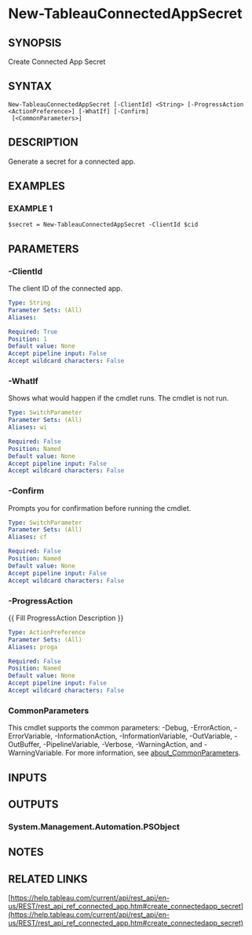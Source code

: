 # New-TableauConnectedAppSecret

## SYNOPSIS
Create Connected App Secret

## SYNTAX

```
New-TableauConnectedAppSecret [-ClientId] <String> [-ProgressAction <ActionPreference>] [-WhatIf] [-Confirm]
 [<CommonParameters>]
```

## DESCRIPTION
Generate a secret for a connected app.

## EXAMPLES

### EXAMPLE 1
```
$secret = New-TableauConnectedAppSecret -ClientId $cid
```

## PARAMETERS

### -ClientId
The client ID of the connected app.

```yaml
Type: String
Parameter Sets: (All)
Aliases:

Required: True
Position: 1
Default value: None
Accept pipeline input: False
Accept wildcard characters: False
```

### -WhatIf
Shows what would happen if the cmdlet runs.
The cmdlet is not run.

```yaml
Type: SwitchParameter
Parameter Sets: (All)
Aliases: wi

Required: False
Position: Named
Default value: None
Accept pipeline input: False
Accept wildcard characters: False
```

### -Confirm
Prompts you for confirmation before running the cmdlet.

```yaml
Type: SwitchParameter
Parameter Sets: (All)
Aliases: cf

Required: False
Position: Named
Default value: None
Accept pipeline input: False
Accept wildcard characters: False
```

### -ProgressAction
{{ Fill ProgressAction Description }}

```yaml
Type: ActionPreference
Parameter Sets: (All)
Aliases: proga

Required: False
Position: Named
Default value: None
Accept pipeline input: False
Accept wildcard characters: False
```

### CommonParameters
This cmdlet supports the common parameters: -Debug, -ErrorAction, -ErrorVariable, -InformationAction, -InformationVariable, -OutVariable, -OutBuffer, -PipelineVariable, -Verbose, -WarningAction, and -WarningVariable. For more information, see [about_CommonParameters](http://go.microsoft.com/fwlink/?LinkID=113216).

## INPUTS

## OUTPUTS

### System.Management.Automation.PSObject
## NOTES

## RELATED LINKS

[https://help.tableau.com/current/api/rest_api/en-us/REST/rest_api_ref_connected_app.htm#create_connectedapp_secret](https://help.tableau.com/current/api/rest_api/en-us/REST/rest_api_ref_connected_app.htm#create_connectedapp_secret)


